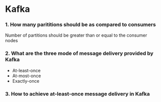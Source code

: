 # Kafka

### 1. How many parititions should be as compared to consumers
Number of partitions should be greater than or equal to the consumer nodes

### 2. What are the three mode of message delivery provided by Kafka
* At-least-once
* At-most-once
* Exactly-once

### 3. How to achieve at-least-once message delivery in Kafka

